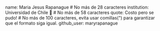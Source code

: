 name: Maria Jesus Rapanague # No más de 28 caracteres
institution: Universidad de Chile 🚩 # No más de 58 caracteres
quote: Costo pero se pudo! # No más de 100 caracteres, evita usar comillas(") para garantizar que el formato siga igual.
github_user: maryrapanague
